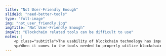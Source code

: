 ```yaml
--- 
title: "Not User-Friendly Enough"
slideId: "need-better-tools"
type: "full-image"
img: "not_user_friendly.jpg"
imgTitle: "Not User-Friendly Enough"
imgAlt: "Blockchain related tools can be difficult to use"
notes: | 
    <p class="subtitle">The usability of blockchain technology has improved greatly, but still has to continued to improve.</p>
    <p>When it comes to the tools needed to properly utilize blockchain technology, they aren&apos;t quite user friendly enough. They are a vast improvement upon the ecosystem that existed just a few years ago, but many still find cryptocurrency management difficult. It is only logical to assume that this trend is going to continue. There are many projects looking to make using cryptocurrency and blockchain technology easier to use. With the improvement concerning ease of use over the past few years, there will no doubt be significant advancements towards a tool that is so easy to use, most of the world has the access and ability to properly utilize it.</p>
---
```

